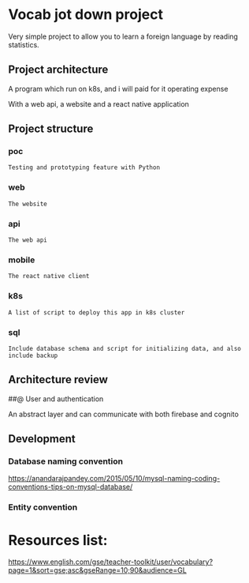 # Vocab jot down project

Very simple project to allow you to learn a foreign language by reading statistics.

## Project architecture

A program which run on k8s, and i will paid for it operating expense

With a web api, a website and a react native application

## Project structure

### poc

	Testing and prototyping feature with Python	
	
### web

	The website
	
### api

	The web api
	
### mobile

	The react native client
	
### k8s 

	A list of script to deploy this app in k8s cluster

### sql

	Include database schema and script for initializing data, and also include backup

## Architecture review

##@ User and authentication

An abstract layer and can communicate with both firebase and cognito

##


## Development

### Database naming convention
https://anandarajpandey.com/2015/05/10/mysql-naming-coding-conventions-tips-on-mysql-database/

### Entity convention

# Resources list:
https://www.english.com/gse/teacher-toolkit/user/vocabulary?page=1&sort=gse;asc&gseRange=10;90&audience=GL